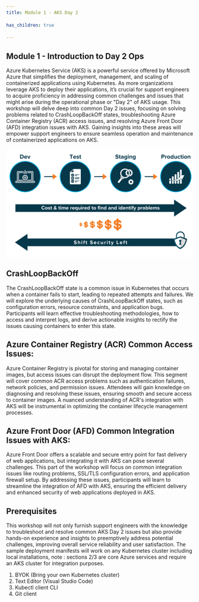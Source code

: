 ```yaml
---
title: Module 1 - AKS Day 2

has_children: true

---
```


## Module 1 - Introduction to Day 2 Ops

Azure Kubernetes Service (AKS) is a powerful service offered by Microsoft Azure that simplifies the deployment, management, and scaling of containerized applications using Kubernetes. As more organizations leverage AKS to deploy their applications, it’s crucial for support engineers to acquire proficiency in addressing common challenges and issues that might arise during the operational phase or "Day 2" of AKS usage. This workshop will delve deep into common Day 2 issues, focusing on solving problems related to CrashLoopBackOff states, troubleshooting Azure Container Registry (ACR) access issues, and resolving Azure Front Door (AFD) integration issues with AKS. Gaining insights into these areas will empower support engineers to ensure seamless operation and maintenance of containerized applications on AKS.

![shift-left-model](../../assets/images/module2/shift-left.png)

## CrashLoopBackOff 

The CrashLoopBackOff state is a common issue in Kubernetes that occurs when a container fails to start, leading to repeated attempts and failures. We will explore the underlying causes of CrashLoopBackOff states, such as configuration errors, resource constraints, and application bugs. Participants will learn effective troubleshooting methodologies, how to access and interpret logs, and derive actionable insights to rectify the issues causing containers to enter this state.


## Azure Container Registry (ACR) Common Access Issues:

Azure Container Registry is pivotal for storing and managing container images, but access issues can disrupt the deployment flow. This segment will cover common ACR access problems such as authentication failures, network policies, and permission issues. Attendees will gain knowledge on diagnosing and resolving these issues, ensuring smooth and secure access to container images. A nuanced understanding of ACR's integration with AKS will be instrumental in optimizing the container lifecycle management processes.

## Azure Front Door (AFD) Common Integration Issues with AKS:

Azure Front Door offers a scalable and secure entry point for fast delivery of web applications, but integrating it with AKS can pose several challenges. This part of the workshop will focus on common integration issues like routing problems, SSL/TLS configuration errors, and application firewall setup. By addressing these issues, participants will learn to streamline the integration of AFD with AKS, ensuring the efficient delivery and enhanced security of web applications deployed in AKS.

## Prerequisites

This workshop will not only furnish support engineers with the knowledge to troubleshoot and resolve common AKS Day 2 issues but also provide hands-on experience and insights to preemptively address potential challenges, improving overall service reliability and user satisfaction. The sample deployment manifests will work on any Kubernetes cluster including local installations, note : sections 2/3 are core Azure services and require an AKS cluster for integration purposes.

1. BYOK (Bring your own Kubernetes cluster)
2. Text Editor (Visual Studio Code)
3. Kubectl client CLI
4. Git client